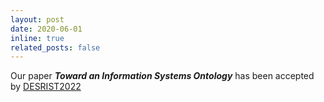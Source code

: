 ```yaml
---
layout: post
date: 2020-06-01
inline: true
related_posts: false
---
```


Our paper ***Toward an Information Systems Ontology*** has been accepted by [DESRIST2022](https://www.usf.edu/business/desrist/index.aspx)

